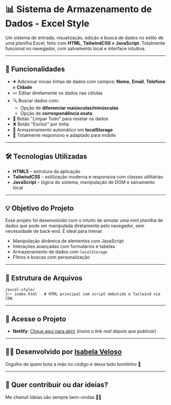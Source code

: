 
# 📊 Sistema de Armazenamento de Dados - Excel Style

Um sistema de entrada, visualização, edição e busca de dados no estilo de uma planilha Excel, feito com **HTML**, **TailwindCSS** e **JavaScript**. Totalmente funcional no navegador, com salvamento local e interface intuitiva.

---

## 🚀 Funcionalidades

- ➕ Adicionar novas linhas de dados com campos: **Nome**, **Email**, **Telefone** e **Cidade**
- ✏️ Editar diretamente os dados nas células
- 🔍 Buscar dados com:
  - Opção de **diferenciar maiúsculas/minúsculas**
  - Opção de **correspondência exata**
- 🧼 Botão "Limpar Tudo" para resetar os dados
- ❌ Botão "Excluir" por linha
- 💾 Armazenamento automático em **localStorage**
- 📱 Totalmente responsivo e adaptado para mobile

---

## 🛠️ Tecnologias Utilizadas

- **HTML5** – estrutura da aplicação  
- **TailwindCSS** – estilização moderna e responsiva com classes utilitárias  
- **JavaScript** – lógica do sistema, manipulação de DOM e salvamento local  

---

## 💡 Objetivo do Projeto

Esse projeto foi desenvolvido com o intuito de simular uma mini planilha de dados que pode ser manipulada diretamente pelo navegador, sem necessidade de back-end. É ideal para treinar:

- Manipulação dinâmica de elementos com JavaScript
- Interações avançadas com formulários e tabelas
- Armazenamento de dados com `localStorage`
- Filtros e buscas com personalização

---

## 📂 Estrutura de Arquivos

```
/excel-style/
├── index.html   # HTML principal com script embutido e Tailwind via CDN
```

---

## 🔗 Acesse o Projeto

- **Netlify:** [Clique aqui para abrir](https://seu-link.netlify.app) *(insira o link real depois que publicar)*

---

## 👩‍💻 Desenvolvido por [Isabela Veloso](mailto:ic.veloso2004@gmail.com)

Orgulho de quem bota a mão no código e deixa tudo bonitinho 💜

---

## 🧠 Quer contribuir ou dar ideias?

Me chama! Ideias são sempre bem-vindas 🚀✨
